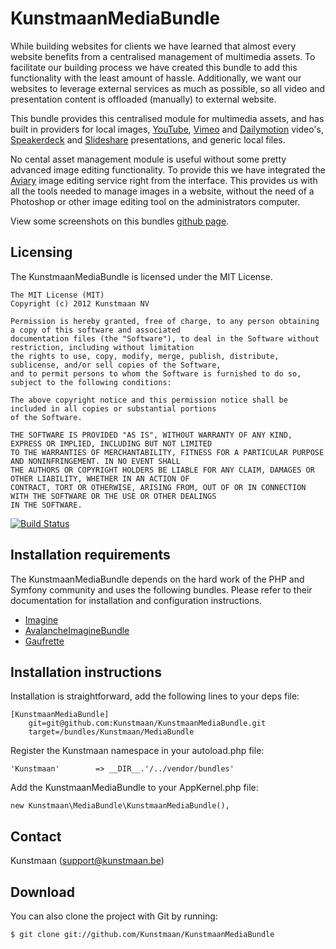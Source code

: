 KunstmaanMediaBundle
====================

While building websites for clients we have learned that almost every website benefits from a centralised management of multimedia assets. To facilitate our building process we have created this bundle to add this functionality with the least amount of hassle. Additionally, we want our websites to leverage external services as much as possible, so all video and presentation content is offloaded (manually) to external website.

This bundle provides this centralised module for multimedia assets, and has built in providers for local images, [YouTube](http://www.youtube.com), [Vimeo](http://www.vimeo.com) and [Dailymotion](http://www.Dailymotion.com) video's, [Speakerdeck](http://speakerdeck.com/) and [Slideshare](http://www.slideshare.net/) presentations, and generic local files.

No cental asset management module is useful without some pretty advanced image editing functionality. To provide this we have integrated the [Aviary](http://www.aviary.com/) image editing service right from the interface. This provides us with all the tools needed to manage images in a website, without the need of a Photoshop or other image editing tool on the administrators computer.

View some screenshots on this bundles [github page](http://kunstmaan.github.com/KunstmaanMediaBundle).

Licensing
---------

The KunstmaanMediaBundle is licensed under the MIT License.

    The MIT License (MIT)
    Copyright (c) 2012 Kunstmaan NV
    
    Permission is hereby granted, free of charge, to any person obtaining a copy of this software and associated 
    documentation files (the "Software"), to deal in the Software without restriction, including without limitation 
    the rights to use, copy, modify, merge, publish, distribute, sublicense, and/or sell copies of the Software, 
    and to permit persons to whom the Software is furnished to do so, subject to the following conditions:
    
    The above copyright notice and this permission notice shall be included in all copies or substantial portions 
    of the Software.
    
    THE SOFTWARE IS PROVIDED "AS IS", WITHOUT WARRANTY OF ANY KIND, EXPRESS OR IMPLIED, INCLUDING BUT NOT LIMITED 
    TO THE WARRANTIES OF MERCHANTABILITY, FITNESS FOR A PARTICULAR PURPOSE AND NONINFRINGEMENT. IN NO EVENT SHALL 
    THE AUTHORS OR COPYRIGHT HOLDERS BE LIABLE FOR ANY CLAIM, DAMAGES OR OTHER LIABILITY, WHETHER IN AN ACTION OF 
    CONTRACT, TORT OR OTHERWISE, ARISING FROM, OUT OF OR IN CONNECTION WITH THE SOFTWARE OR THE USE OR OTHER DEALINGS 
    IN THE SOFTWARE.


[![Build Status](https://secure.travis-ci.org/Kunstmaan/KunstmaanMediaBundle.png?branch=master)](http://travis-ci.org/Kunstmaan/KunstmaanMediaBundle)


Installation requirements
-------------------------

The KunstmaanMediaBundle depends on the hard work of the PHP and Symfony community and uses the following bundles. Please refer to their documentation for installation and configuration instructions. 

* [Imagine](https://github.com/avalanche123/Imagine)
* [AvalancheImagineBundle](https://github.com/avalanche123/AvalancheImagineBundle)
* [Gaufrette](https://github.com/KnpLabs/Gaufrette)

Installation instructions
-------------------------
Installation is straightforward, add the following lines to your deps file:

```
[KunstmaanMediaBundle]
    git=git@github.com:Kunstmaan/KunstmaanMediaBundle.git
    target=/bundles/Kunstmaan/MediaBundle
```

Register the Kunstmaan namespace in your autoload.php file:

```
'Kunstmaan'        => __DIR__.'/../vendor/bundles'
```

Add the KunstmaanMediaBundle to your AppKernel.php file:

```
new Kunstmaan\MediaBundle\KunstmaanMediaBundle(),
```

Contact
-------
Kunstmaan (support@kunstmaan.be)

Download
--------
You can also clone the project with Git by running:

```
$ git clone git://github.com/Kunstmaan/KunstmaanMediaBundle
```